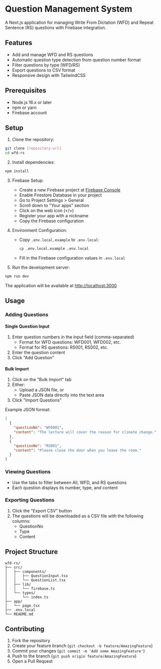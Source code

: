 # Question Management System

A Next.js application for managing Write From Dictation (WFD) and Repeat Sentence (RS) questions with Firebase integration.

## Features

- Add and manage WFD and RS questions
- Automatic question type detection from question number format
- Filter questions by type (WFD/RS)
- Export questions to CSV format
- Responsive design with TailwindCSS

## Prerequisites

- Node.js 16.x or later
- npm or yarn
- Firebase account

## Setup

1. Clone the repository:
```bash
git clone [repository-url]
cd wfd-rs
```

2. Install dependencies:
```bash
npm install
```

3. Firebase Setup:
   - Create a new Firebase project at [Firebase Console](https://console.firebase.google.com)
   - Enable Firestore Database in your project
   - Go to Project Settings > General
   - Scroll down to "Your apps" section
   - Click on the web icon (</>)
   - Register your app with a nickname
   - Copy the Firebase configuration

4. Environment Configuration:
   - Copy `.env.local.example` to `.env.local`:
     ```bash
     cp .env.local.example .env.local
     ```
   - Fill in the Firebase configuration values in `.env.local`

5. Run the development server:
```bash
npm run dev
```

The application will be available at [http://localhost:3000](http://localhost:3000)

## Usage

### Adding Questions

#### Single Question Input
1. Enter question numbers in the input field (comma-separated)
   - Format for WFD questions: WFD001, WFD002, etc.
   - Format for RS questions: RS001, RS002, etc.
2. Enter the question content
3. Click "Add Question"

#### Bulk Import
1. Click on the "Bulk Import" tab
2. Either:
   - Upload a JSON file, or
   - Paste JSON data directly into the text area
3. Click "Import Questions"

Example JSON format:
```json
[
  {
    "questionNo": "WFD001",
    "content": "The lecture will cover the reason for climate change."
  },
  {
    "questionNo": "RS001",
    "content": "Please close the door when you leave the room."
  }
]
```

### Viewing Questions

- Use the tabs to filter between All, WFD, and RS questions
- Each question displays its number, type, and content

### Exporting Questions

1. Click the "Export CSV" button
2. The questions will be downloaded as a CSV file with the following columns:
   - QuestionNo
   - Type
   - Content

## Project Structure

```
wfd-rs/
├── src/
│   ├── components/
│   │   ├── QuestionInput.tsx
│   │   └── QuestionList.tsx
│   ├── lib/
│   │   └── firebase.ts
│   └── types/
│       └── index.ts
├── app/
│   └── page.tsx
├── .env.local
└── README.md
```

## Contributing

1. Fork the repository
2. Create your feature branch (`git checkout -b feature/AmazingFeature`)
3. Commit your changes (`git commit -m 'Add some AmazingFeature'`)
4. Push to the branch (`git push origin feature/AmazingFeature`)
5. Open a Pull Request
